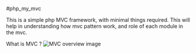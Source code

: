 #php_my_mvc

This is a simple php MVC framework, with minimal things required.
This will help in understanding how mvc pattern work, and role of each module in the mvc.

What is MVC ?
![MVC overview image](https://raw.github.com/abhi11verma/php_my_mvc/Readme/img/mvc.png)

